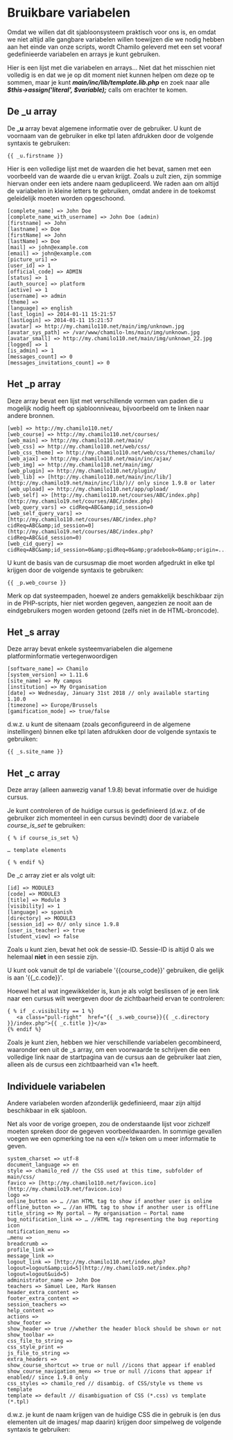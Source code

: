 # Bruikbare variabelen

Omdat we willen dat dit sjabloonsysteem praktisch voor ons is, en omdat we niet altijd alle gangbare variabelen willen toewijzen die we nodig hebben aan het einde van onze scripts, wordt Chamilo geleverd met een set vooraf gedefinieerde variabelen en arrays je kunt gebruiken.

Hier is een lijst met die variabelen en arrays... Niet dat het misschien niet volledig is en dat we je op dit moment niet kunnen helpen om deze op te sommen, maar je kunt _**main/inc/lib/template.lib.php**_ en zoek naar alle _**$this->assign\('literal', $variable\);**_ calls om erachter te komen.

## De \_u array

De **\_u** array bevat algemene informatie over de gebruiker. U kunt de voornaam van de gebruiker in elke tpl laten afdrukken door de volgende syntaxis te gebruiken:

```text
{{ _u.firstname }}
```

Hier is een volledige lijst met de waarden die het bevat, samen met een voorbeeld van de waarde die u ervan krijgt. Zoals u zult zien, zijn sommige hiervan onder een iets andere naam gedupliceerd. We raden aan om altijd de variabelen in kleine letters te gebruiken, omdat andere in de toekomst geleidelijk moeten worden opgeschoond.

```text
[complete_name] => John Doe
[complete_name_with_username] => John Doe (admin)
[firstname] => John 
[lastname] => Doe 
[firstName] => John 
[lastName] => Doe 
[mail] => john@example.com
[email] => john@example.com
[picture_uri] => 
[user_id] => 1 
[official_code] => ADMIN 
[status] => 1 
[auth_source] => platform
[active] => 1 
[username] => admin 
[theme] => 
[language] => english 
[last_login] => 2014-01-11 15:21:57
[lastLogin] => 2014-01-11 15:21:57
[avatar] => http://my.chamilo110.net/main/img/unknown.jpg
[avatar_sys_path] => /var/www/chamilo-lms/main/img/unknown.jpg
[avatar_small] => http://my.chamilo110.net/main/img/unknown_22.jpg
[logged] => 1 
[is_admin] => 1 
[messages_count] => 0
[messages_invitations_count] => 0
```

## Het \_p array

Deze array bevat een lijst met verschillende vormen van paden die u mogelijk nodig heeft op sjabloonniveau, bijvoorbeeld om te linken naar andere bronnen.

```text
[web] => http://my.chamilo110.net/
[web_course] => http://my.chamilo110.net/courses/ 
[web_main] => http://my.chamilo110.net/main/ 
[web_css] => http://my.chamilo110.net/web/css/ 
[web_css_theme] => http://my.chamilo110.net/web/css/themes/chamilo/
[web_ajax] => http://my.chamilo110.net/main/inc/ajax/ 
[web_img] => http://my.chamilo110.net/main/img/ 
[web_plugin] => http://my.chamilo110.net/plugin/ 
[web_lib] => [http://my.chamilo110.net/main/inc/lib/](http://my.chamilo19.net/main/inc/lib/)// only since 1.9.8 or later
[web_upload] => http://my.chamilo110.net/app/upload/
[web_self] => [http://my.chamilo110.net/courses/ABC/index.php](http://my.chamilo19.net/courses/ABC/index.php)
[web_query_vars] => cidReq=ABC&amp;id_session=0
[web_self_query_vars] => [http://my.chamilo110.net/courses/ABC/index.php?cidReq=ABC&amp;id_session=0](http://my.chamilo19.net/courses/ABC/index.php?cidReq=ABC&id_session=0)
[web_cid_query] => cidReq=ABC&amp;id_session=0&amp;gidReq=0&amp;gradebook=0&amp;origin=...
```

U kunt de basis van de cursusmap die moet worden afgedrukt in elke tpl krijgen door de volgende syntaxis te gebruiken:

```text
{{ _p.web_course }}
```

Merk op dat systeempaden, hoewel ze anders gemakkelijk beschikbaar zijn in de PHP-scripts, hier niet worden gegeven, aangezien ze nooit aan de eindgebruikers mogen worden getoond (zelfs niet in de HTML-broncode).

## Het \_s array

Deze array bevat enkele systeemvariabelen die algemene platforminformatie vertegenwoordigen

```text
[software_name] => Chamilo 
[system_version] => 1.11.6
[site_name] => My campus 
[institution] => My Organisation
[date] => Wednesday, January 31st 2018 // only available starting 1.10.0
[timezone] => Europe/Brussels
[gamification_mode] => true/false
```

d.w.z. u kunt de sitenaam \(zoals geconfigureerd in de algemene instellingen\) binnen elke tpl laten afdrukken door de volgende syntaxis te gebruiken:

```text
{{ _s.site_name }}
```

## Het \_c array

Deze array \(alleen aanwezig vanaf 1.9.8\) bevat informatie over de huidige cursus.

Je kunt controleren of de huidige cursus is gedefinieerd \(d.w.z. of de gebruiker zich momenteel in een cursus bevindt\) door de variabele _course\_is\_set_ te gebruiken:

```text
{ % if course_is_set %}

… template elements

{ % endif %}
```

De \_c array ziet er als volgt uit:

```text
[id] => MODULE3 
[code] => MODULE3 
[title] => Module 3
[visibility] => 1
[language] => spanish 
[directory] => MODULE3 
[session_id] => 0// only since 1.9.8
[user_is_teacher] => true
[student_view] => false
```

Zoals u kunt zien, bevat het ook de sessie-ID. Sessie-ID is altijd 0 als we helemaal **niet** in een sessie zijn.

U kunt ook vanuit de tpl de variabele '{{course_code}}' gebruiken, die gelijk is aan '{{_c.code}}'.

Hoewel het al wat ingewikkelder is, kun je als volgt beslissen of je een link naar een cursus wilt weergeven door de zichtbaarheid ervan te controleren:

```text
{ % if _c.visibility == 1 %}
   <a class="pull-right"  href="{{ _s.web_course}}{{ _c.directory }}/index.php">{{ _c.title }}</a>
{% endif %}
```

Zoals je kunt zien, hebben we hier verschillende variabelen gecombineerd, waaronder een uit de \_s array, om een voorwaarde te schrijven die een volledige link naar de startpagina van de cursus aan de gebruiker laat zien, alleen als de cursus een zichtbaarheid van «1» heeft.

## Individuele variabelen

Andere variabelen worden afzonderlijk gedefinieerd, maar zijn altijd beschikbaar in elk sjabloon.

Net als voor de vorige groepen, zou de onderstaande lijst voor zichzelf moeten spreken door de gegeven voorbeeldwaarden. In sommige gevallen voegen we een opmerking toe na een «//» teken om u meer informatie te geven.

```text
system_charset => utf-8
document_language => en
style => chamilo_red // the CSS used at this time, subfolder of main/css/
favico => [http://my.chamilo110.net/favicon.ico](http://my.chamilo19.net/favicon.ico)
logo => 
online_button => … //an HTML tag to show if another user is online
offline_button => … //an HTML tag to show if another user is offline
title_string => My portal – My organisation – Portal name
bug_notification_link => … //HTML tag representing the bug reporting icon
notification_menu => 
…menu => 
breadcrumb => 
profile_link => 
message_link => 
logout_link => [http://my.chamilo110.net/index.php?logout=logout&amp;uid=5](http://my.chamilo19.net/index.php?logout=logout&uid=5)
administrator_name => John Doe
teachers => Samuel Lee, Mark Hansen
header_extra_content => 
footer_extra_content => 
session_teachers => 
help_content => 
actions => 
show_footer => 
show_header => true //whether the header block should be shown or not
show_toolbar => 
css_file_to_string => 
css_style_print => 
js_file_to_string => 
extra_headers => 
show_course_shortcut => true or null //icons that appear if enabled
show_course_navigation_menu => true or null //icons that appear if enabled// since 1.9.8 only
css_styles => chamilo_red // disambig. of CSS/style vs theme vs template
template => default // disambiguation of CSS (*.css) vs template (*.tpl)
```

d.w.z. je kunt de naam krijgen van de huidige CSS die in gebruik is \(en dus elementen uit de images/ map daarin\) krijgen door simpelweg de volgende syntaxis te gebruiken:

